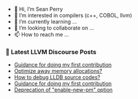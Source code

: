 - 👋 Hi, I’m Sean Perry
- 👀 I’m interested in compilers (c++, COBOL, llvm)
- 🌱 I’m currently learning ...
- 💞️ I’m looking to collaborate on ...
- 📫 How to reach me ...

<!---
s66perry/s66perry is a ✨ special ✨ repository because its `README.md` (this file) appears on your GitHub profile.
You can click the Preview link to take a look at your changes.
--->
### 📕 Latest LLVM Discourse Posts

<!-- DISCOURSE-LLVM:START -->
- [Guidance for doing my first contribution](https://discourse.llvm.org/t/guidance-for-doing-my-first-contribution/65590#post_3)
- [Optimize away memory allocations?](https://discourse.llvm.org/t/optimize-away-memory-allocations/65587#post_11)
- [How to debug LLDB source codes?](https://discourse.llvm.org/t/how-to-debug-lldb-source-codes/65598#post_1)
- [Guidance for doing my first contribution](https://discourse.llvm.org/t/guidance-for-doing-my-first-contribution/65590#post_2)
- [Deprecation of &quot;enable-new-pm&quot; option](https://discourse.llvm.org/t/deprecation-of-enable-new-pm-option/65168#post_8)
<!-- DISCOURSE-LLVM:END -->
